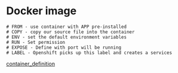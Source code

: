 # Docker image
```text
# FROM - use container with APP pre-installed
# COPY - copy our source file into the container
# ENV - set the default environment variables
# RUN - Set permission 
# EXPOSE - Define with port will be running
# LABEL - Openshift picks up this label and creates a services
```
[container_definition](/images/img_2.png)
